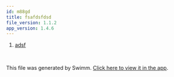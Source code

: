 ```yaml
---
id: m88gd
title: fsafdsfdsd
file_version: 1.1.2
app_version: 1.4.6
---
```


<!-- Steps - Do not remove this comment -->
1. [adsf](adsf.kh9fo.sw.md)


<br/>

This file was generated by Swimm. [Click here to view it in the app](/repos/Z2l0aHViJTNBJTNBQm9vc3RHZW9tZXRyeUV4cGVyaW1lbnQlM0ElM0FNYXJrVlRlY2g=/playlists/m88gd).
